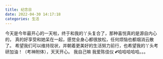 ```yaml
---
title: 纪念日
date: 2022-04-30 14:17:18
categories: 生活
---
```






今天是今年最开心的一天啦，终于和我的丫头复合了，那种喜悦真的是源自内心的， 真的好享受和她呆在一起，感觉全身心都很放松，任何烦恼也都烟消云散了。 希望我们可以维持现状，并朝着更美好的生活努力前行，也希望我的丫头考研加油！（考神附体），天天开心。 我自己嘛 我爱陈佳仪 💕哈哈哈哈哈。。。



